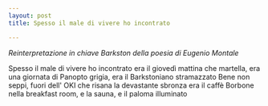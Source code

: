 ```yaml
---
layout: post
title: Spesso il male di vivere ho incontrato

---
```

*Reinterpretazione in chiave Barkston della poesia di Eugenio Montale*

Spesso il male di vivere ho incontrato
era il giovedì mattina che martella,
era una giornata di Panopto
grigia, era il Barkstoniano stramazzato
Bene non seppi, fuori dell' OKI
che risana la devastante sbronza
era il caffè Borbone
nella breakfast room, e la sauna, e il paloma illuminato
